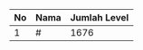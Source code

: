 | No | Nama            | Jumlah Level |
|----|-----------------|--------------|
| 1  | #    |    1676        |
